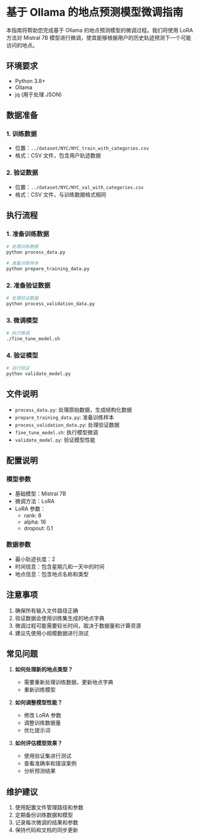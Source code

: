 # 基于 Ollama 的地点预测模型微调指南

本指南将帮助您完成基于 Ollama 的地点预测模型的微调过程。我们将使用 LoRA 方法对 Mistral 7B 模型进行微调，使其能够根据用户的历史轨迹预测下一个可能访问的地点。

## 环境要求

- Python 3.8+
- Ollama
- jq (用于处理 JSON)

## 数据准备

### 1. 训练数据
- 位置：`../dataset/NYC/NYC_train_with_categories.csv`
- 格式：CSV 文件，包含用户轨迹数据

### 2. 验证数据
- 位置：`../dataset/NYC/NYC_val_with_categories.csv`
- 格式：CSV 文件，与训练数据格式相同

## 执行流程

### 1. 准备训练数据
```bash
# 处理训练数据
python process_data.py 

# 准备训练样本
python prepare_training_data.py 
```

### 2. 准备验证数据
```bash
# 处理验证数据
python process_validation_data.py 
```

### 3. 微调模型
```bash
# 执行微调
./fine_tune_model.sh
```

### 4. 验证模型
```bash
# 运行验证
python validate_model.py 
```

## 文件说明

- `process_data.py`: 处理原始数据，生成结构化数据
- `prepare_training_data.py`: 准备训练样本
- `process_validation_data.py`: 处理验证数据
- `fine_tune_model.sh`: 执行模型微调
- `validate_model.py`: 验证模型性能

## 配置说明

### 模型参数
- 基础模型：Mistral 7B
- 微调方法：LoRA
- LoRA 参数：
  - rank: 8
  - alpha: 16
  - dropout: 0.1

### 数据参数
- 最小轨迹长度：2
- 时间信息：包含星期几和一天中的时间
- 地点信息：包含地点名称和类型

## 注意事项

1. 确保所有输入文件路径正确
2. 验证数据会使用训练集生成的地点字典
3. 微调过程可能需要较长时间，取决于数据量和计算资源
4. 建议先使用小规模数据进行测试

## 常见问题

1. **如何处理新的地点类型？**
   - 需要重新处理训练数据，更新地点字典
   - 重新训练模型

2. **如何调整模型性能？**
   - 修改 LoRA 参数
   - 调整训练数据量
   - 优化提示词

3. **如何评估模型效果？**
   - 使用验证集进行测试
   - 查看准确率和错误案例
   - 分析预测结果

## 维护建议

1. 使用配置文件管理路径和参数
2. 定期备份训练数据和模型
3. 记录每次微调的结果和参数
4. 保持代码和文档的同步更新 